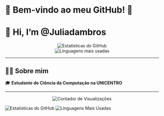 # 🌟 Bem-vindo ao meu GitHub! 🌟
# 👋 Hi, I’m @Juliadambros

<div align="center">
  <img src="https://github-readme-stats.vercel.app/api?username=Juliadambros&show_icons=true&theme=radical" alt="Estatísticas do GitHub" />
  <br>
  <img src="https://github-readme-stats.vercel.app/api/top-langs/?username=Juliadambros&layout=compact&theme=radical" alt="Linguagens mais usadas" />
</div>

---

## 👨‍💻 Sobre mim
🎓 **Estudante de Ciência da Computação na UNICENTRO**  

---

<div align="center">
  <img src="https://komarev.com/ghpvc/?username=Juliadambros&color=brightgreen" alt="Contador de Visualizações" />
</div>


![Estatísticas do GitHub](https://github-readme-stats.vercel.app/api?username=Juliadambros&show_icons=true&theme=radical)
![Linguagens Mais Usadas](https://github-readme-stats.vercel.app/api/top-langs/?username=Juliadambros&layout=compact&theme=radical)
